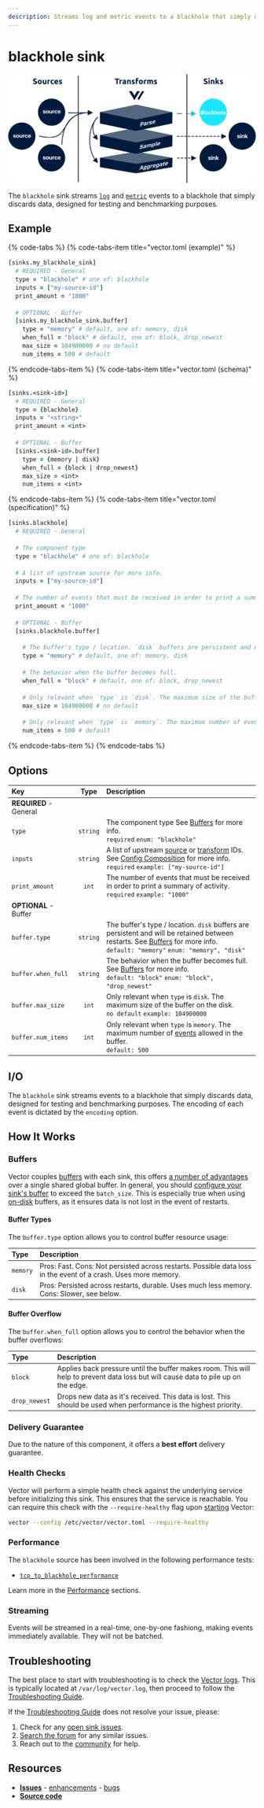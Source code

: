 ```yaml
---
description: Streams log and metric events to a blackhole that simply discards data, designed for testing and benchmarking purposes
---
```


<!---
!!!WARNING!!!!

This file is autogenerated! Please do not manually edit this file.
Instead, please modify the contents of `dist/config/schema.toml`.
-->


# blackhole sink

![](../../../assets/blackhole-sink.svg)


The `blackhole` sink streams [`log`][log_event] and [`metric`][metric_event] events to a blackhole that simply discards data, designed for testing and benchmarking purposes.

## Example

{% code-tabs %}
{% code-tabs-item title="vector.toml (example)" %}
```coffeescript
[sinks.my_blackhole_sink]
  # REQUIRED - General
  type = "blackhole" # one of: blackhole
  inputs = ["my-source-id"]
  print_amount = "1000"

  # OPTIONAL - Buffer
  [sinks.my_blackhole_sink.buffer]
    type = "memory" # default, one of: memory, disk
    when_full = "block" # default, one of: block, drop_newest
    max_size = 104900000 # no default
    num_items = 500 # default
```
{% endcode-tabs-item %}
{% code-tabs-item title="vector.toml (schema)" %}
```coffeescript
[sinks.<sink-id>]
  # REQUIRED - General
  type = {blackhole}
  inputs = "<string>"
  print_amount = <int>

  # OPTIONAL - Buffer
  [sinks.<sink-id>.buffer]
    type = {memory | disk}
    when_full = {block | drop_newest}
    max_size = <int>
    num_items = <int>
```
{% endcode-tabs-item %}
{% code-tabs-item title="vector.toml (specification)" %}
```coffeescript
[sinks.blackhole]
  # REQUIRED - General

  # The component type
  type = "blackhole" # one of: blackhole

  # A list of upstream source for more info.
  inputs = ["my-source-id"]

  # The number of events that must be received in order to print a summary of activity.
  print_amount = "1000"

  # OPTIONAL - Buffer
  [sinks.blackhole.buffer]

    # The buffer's type / location. `disk` buffers are persistent and will be retained between restarts.
    type = "memory" # default, one of: memory, disk

    # The behavior when the buffer becomes full.
    when_full = "block" # default, one of: block, drop_newest

    # Only relevant when `type` is `disk`. The maximum size of the buffer on the disk.
    max_size = 104900000 # no default

    # Only relevant when `type` is `memory`. The maximum number of events allowed in the buffer.
    num_items = 500 # default
```
{% endcode-tabs-item %}
{% endcode-tabs %}

## Options

| Key  | Type  | Description |
| :--- | :---: | :---------- |
| **REQUIRED** - General | | |
| `type` | `string` | The component type See [Buffers](#buffers) for more info.<br />`required` `enum: "blackhole"` |
| `inputs` | `string` | A list of upstream [source][sources] or [transform][transforms] IDs. See [Config Composition][config_composition] for more info.<br />`required` `example: ["my-source-id"]` |
| `print_amount` | `int` | The number of events that must be received in order to print a summary of activity.<br />`required` `example: "1000"` |
| **OPTIONAL** - Buffer | | |
| `buffer.type` | `string` | The buffer's type / location. `disk` buffers are persistent and will be retained between restarts. See [Buffers](#buffers) for more info.<br />`default: "memory"` `enum: "memory", "disk"` |
| `buffer.when_full` | `string` | The behavior when the buffer becomes full. See [Buffers](#buffers) for more info.<br />`default: "block"` `enum: "block", "drop_newest"` |
| `buffer.max_size` | `int` | Only relevant when `type` is `disk`. The maximum size of the buffer on the disk.<br />`no default` `example: 104900000` |
| `buffer.num_items` | `int` | Only relevant when `type` is `memory`. The maximum number of [events][event] allowed in the buffer.<br />`default: 500` |

## I/O

The `blackhole` sink streams events to a blackhole that simply discards data, designed for testing and benchmarking purposes. The encoding of each event is dictated by the `encoding` option.



## How It Works

### Buffers

Vector couples [buffers](buffer.md) with each sink, this offers [a number of advantages](buffer.md#coupled-with-sinks) over a single shared global buffer. In general, you should [configure your sink's buffer](buffer.md) to exceed the `batch_size`. This is especially true when using [on-disk](buffer.md#in-memory-or-on-disk) buffers, as it ensures data is not lost in the event of restarts.

#### Buffer Types

The `buffer.type` option allows you to control buffer resource usage:

| Type | Description |
| :--- | :---------- |
| `memory` | Pros: Fast. Cons: Not persisted across restarts. Possible data loss in the event of a crash. Uses more memory. |
| `disk` | Pros: Persisted across restarts, durable. Uses much less memory. Cons: Slower, see below. |

#### Buffer Overflow

The `buffer.when_full` option allows you to control the behavior when the buffer overflows:

| Type | Description |
| :--- | :---------- |
| `block` | Applies back pressure until the buffer makes room. This will help to prevent data loss but will cause data to pile up on the edge. |
| `drop_newest` | Drops new data as it's received. This data is lost. This should be used when performance is the highest priority. |

### Delivery Guarantee

Due to the nature of this component, it offers a **best effort**
delivery guarantee.

### Health Checks

Vector will perform a simple health check against the underlying service before initializing this sink. This ensures that the service is reachable. You can require this check with the `--require-healthy` flag upon [starting][starting] Vector:

```bash
vector --config /etc/vector/vector.toml --require-healthy
```

### Performance

The `blackhole` source has been involved in the following performance tests:

* [`tcp_to_blackhole_performance`][tcp_to_blackhole_performance_test]

Learn more in the [Performance][performance] sections.

### Streaming

Events will be streamed in a real-time, one-by-one fashiong, making
events immediately available. They will not be batched.

## Troubleshooting

The best place to start with troubleshooting is to check the
[Vector logs][monitoring_logs]. This is typically located at
`/var/log/vector.log`, then proceed to follow the
[Troubleshooting Guide][troubleshooting].

If the [Troubleshooting Guide][troubleshooting] does not resolve your
issue, please:

1. Check for any [open sink issues](https://github.com/timberio/vector/issues?q=is%3Aopen+is%3Aissue+label%3A%22Sink%3A+blackhole%22).
2. [Search the forum][search_forum] for any similar issues.
2. Reach out to the [community][community] for help.

## Resources

* [**Issues**](https://github.com/timberio/vector/issues?q=is%3Aopen+is%3Aissue+label%3A%22Sink%3A+blackhole%22) - [enhancements](https://github.com/timberio/vector/issues?q=is%3Aopen+is%3Aissue+label%3A%22Sink%3A+blackhole%22+label%3A%22Type%3A+Enhancement%22) - [bugs](https://github.com/timberio/vector/issues?q=is%3Aopen+is%3Aissue+label%3A%22Sink%3A+blackhole%22+label%3A%22Type%3A+Bug%22)
* [**Source code**](https://github.com/timberio/vector/tree/master/src/sink/blackhole.rs)


[log_event]: "../../../about/data-model.md#log"
[metric_event]: "../../../about/data-model.md#metric"
[sources]: "../../../usage/configuration/sources"
[transforms]: "../../../usage/configuration/transforms"
[config_composition]: "../../../usage/configuration/README.md#composition"
[event]: "../../../about/data-model.md#event"
[starting]: "../../../usage/administration/starting.md"
[tcp_to_blackhole_performance_test]: "https://github.com/timberio/vector-test-harness/tree/master/cases/tcp_to_blackhole_performance"
[performance]: "../../../performance.md"
[monitoring_logs]: "../../../administration/moonitoring.md#logs"
[troubleshooting]: "../../../usages/guides/troubleshooting.md"
[search_forum]: "https://forum.vectorproject.io/search?expanded=true"
[community]: "https://vectorproject.io/community"

